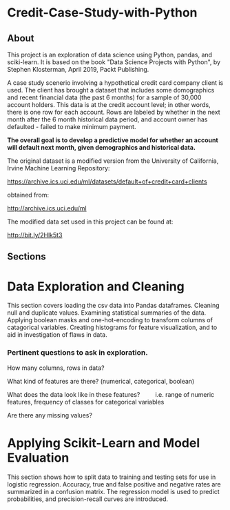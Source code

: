 # Credit-Case-Study-with-Python

## About
This project is an exploration of data science using Python, pandas, and sciki-learn.  It is based on the book "Data Science Projects with Python", by Stephen Klosterman, April 2019, Packt Publishing.  

A case study scenerio involving a hypothetical credit card company client is used.  The client has brought a dataset that includes some domographics and recent financial data (the past 6 months) for a sample of 30,000 account holders. This data is at the credit account level; in other words, there is one row for each account. Rows are labeled by whether in the next month after the 6 month historical data period, and account owner has defaulted - failed to make minimum payment.

**The overall goal is to develop a predictive model for whether an account will default next month, given demographics and historical data.**

The original dataset is a modified version from the University of California, Irvine Machine Learning Repository: 

https://archive.ics.uci.edu/ml/datasets/default+of+credit+card+clients

obtained from: 

http://archive.ics.uci.edu/ml

The modified data set used in this project can be found at: 

http://bit.ly/2Hlk5t3

## Sections

# Data Exploration and Cleaning

This section covers loading the csv data into Pandas dataframes.  Cleaning null and duplicate values.  Examining statistical summaries of the data.  Applying boolean masks and one-hot-encoding to transform columns of catagorical variables.  Creating histograms for feature visualization, and to aid in investigation of flaws in data.  

### Pertinent questions to ask in exploration.
How many columns, rows in data?

What kind of features are there? (numerical, categorical, boolean)

What does the data look like in these features?
&nbsp; &nbsp; &nbsp; &nbsp; i.e. range of numeric features, frequency of classes for categorical variables

Are there any missing values?



# Applying Scikit-Learn and Model Evaluation
This section shows how to split data to training and testing sets for use in logistic regression.  Accuracy, true and false positive and negative rates are summarized in a confusion matrix.  The regression model is used to predict probabilities, and precision-recall curves are introduced.
